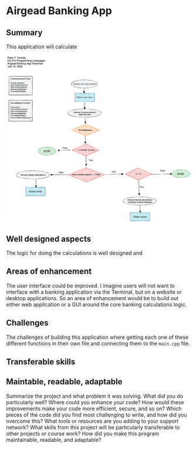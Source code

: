 # Airgead Banking App

## Summary

This application will calculate 

<img alt="Flow chart" src="PFT-Airgead-Banking-Application-Flowchart.png" />


## Well designed aspects

The logic for doing the calculations is well designed and 

## Areas of enhancement

The user interface could be improved. I imagine users will not want to interface with a banking application via the Terminal, but on a website or desktop applications. So an area of enhancement would be to build out either web application or a GUI around the core banking calculations logic.

## Challenges

The challenges of building this application where getting each one of these different functions in their own file and connecting them to the `main.cpp` file.

## Transferable skills

## Maintable, readable, adaptable

Summarize the project and what problem it was solving.
What did you do particularly well?
Where could you enhance your code? How would these improvements make your code more efficient, secure, and so on?
Which pieces of the code did you find most challenging to write, and how did you overcome this? What tools or resources are you adding to your support network?
What skills from this project will be particularly transferable to other projects or course work?
How did you make this program maintainable, readable, and adaptable?
